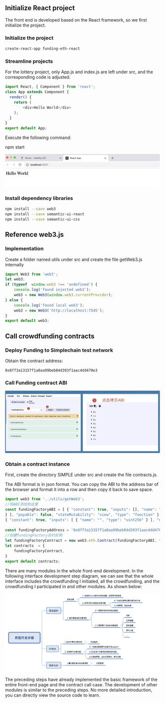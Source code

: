 ## Initialize React project

The front end is developed based on the React framework, so we first initialize the project.

### Initialize the project

```bash
create-react-app funding-eth-react
```
### Streamline projects

For the lottery project, only App.js and index.js are left under src, and the corresponding code is adjusted.

```javascript
import React, { Component } from 'react';
class App extends Component {
  render() {
    return (
        <div>Hello World</div>
    ); 
  }
}
export default App;
```
Execute the following command:

npm start

![1.png](1.png)

### Install dependency libraries

```bash
npm install --save web3
npm install --save semantic-ui-react
npm install --save semantic-ui-css
```

## Reference web3.js

### Implementation

Create a folder named utils under src and create the file getWeb3.js internally

```javascript
import Web3 from 'web3';
let web3;
if (typeof  window.web3 !== 'undefined') {
    console.log('found injected web3');
    web3 = new Web3(window.web3.currentProvider);
} else {
    console.log('found local web3');
    web3 = new Web3('http://localhost:7545');
}
export default web3;
```
## Call crowdfunding contracts

### Deploy Funding to Simplechain test network

Obtain the contract address:

    0x8ff3a13157f1a0aa99beb84d393f1aac4dd470e3 

### Call Funding contract ABI

![2.png](2.png)

### Obtain a contract instance

First, create the directory SIMPLE under src and create the file contracts.js.

The ABI format is in json format. You can copy the ABI to the address bar of the browser and format it into a row and then copy it back to save space.

```javascript
import web3 from '../utils/getWeb3';
//将ABI添加到这里
const fundingFactoryABI = [ { "constant": true, "inputs": [], "name": "platformProv ider", "outputs": [ { "name": "", "type": "address" } ], "payable": false, "stateMu tability": "view", "type": "function" }, { "constant": true, "inputs": [], "name": "getInvestorFunding", "outputs": [ { "name": "", "type": "address[]" } ], "payable" : false, "stateMutability": "view", "type": "function" }, { "constant": true, "inpu ts": [], "name": "getCreatorFunding", "outputs": [ { "name": "", "type": "address[]"
} ], "payable": false, "stateMutability": "view", "type": "function" }, { "constan t": true, "inputs": [], "name": "getAllFunding", "outputs": [ { "name": "", "type": "address[]" } ], "payable": false, "stateMutability": "view", "type": "function" },
{ "constant": true, "inputs": [ { "name": "", "type": "uint256" } ], "name": "crow FundingArray", "outputs": [ { "name": "", "type": "address" } ], "payable": false, "stateMutability": "view", "type": "function" }, { "constant": true, "inputs": [ { "name": "", "type": "address" }, { "name": "", "type": "uint256" } ], "name": "crea torFundingMap", "outputs": [ { "name": "", "type": "address" } ], "payable": false, "stateMutability": "view", "type": "function" }, { "constant": false, "inputs": [ { "name": "_projectName", "type": "string" }, { "name": "_supportMoney", "type": "uin t256" }, { "name": "_goalMoney", "type": "uint256" }, { "name": "_duration", "type" : "uint256" } ], "name": "createFunding", "outputs": [], "payable": false, "stateMu tability": "nonpayable", "type": "function" }, { "inputs": [], "payable": false, "s tateMutability": "nonpayable", "type": "constructor" } ];

const fundingFactoryAddress = '0x8ff3a13157f1a0aa99beb84d393f1aac4dd470e3';
//创建fundingFactory合约实例
let fundingFactoryContract = new web3.eth.Contract(fundingFactoryABI, fundingFactor yAddress);
let contracts  = {
    fundingFactoryContract,
}
export default contracts;
```
There are many modules in the whole front-end development. In the following interface development step diagram, we can see that the whole interface includes the crowdfunding I initiated, all the crowdfunding, and the crowdfunding I participated in and other modules. As shown below:

![3.png](3.png)

The preceding steps have already implemented the basic framework of the entire front-end page and the contract call case. The development of other modules is similar to the preceding steps. No more detailed introduction, you can directly view the source code to learn.






